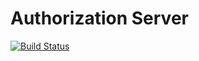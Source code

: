 # Authorization Server

[![Build Status](https://circleci.com/gh/Matej-Lobb/auth-server.svg?style=shield)](https://app.circleci.com/pipelines/github/Matej-Lobb/auth-server)

